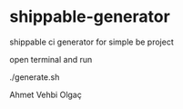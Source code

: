 # shippable-generator
shippable ci generator for simple be project

open terminal and run

./generate.sh

Ahmet Vehbi Olgaç

